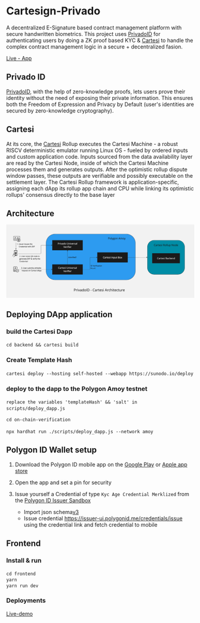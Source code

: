 # Cartesign-Privado

A decentralized E-Signature based contract management platform with secure handwritten biometrics.
This project uses [PrivadoID](https://docs.privado.id/docs/introduction/) for authenticating users by doing a ZK proof based KYC & [Cartesi](https://docs.cartesi.io/cartesi-rollups/1.3/) to handle the complex contract management logic in a secure + decentralized fasion.

[Live - App](https://cartesign-privado-frontend.vercel.app/)

## Privado ID

[PrivadoID](https://docs.privado.id/docs/introduction/), with the help of zero-knowledge proofs, lets users prove their identity without the need of exposing their private information. This ensures both the Freedom of Expression and Privacy by Default (user's identities are secured by zero-knowledge cryptography).

## Cartesi

At its core, the [Cartesi](https://docs.cartesi.io/cartesi-rollups/1.3/) Rollup executes the Cartesi Machine - a robust RISCV deterministic emulator running Linux OS - fueled by ordered inputs and custom application code. Inputs sourced from the data availability layer are read by the Cartesi Node, inside of which the Cartesi Machine processes them and generates outputs. After the optimistic rollup dispute window passes, these outputs are verifiable and possibly executable on the settlement layer.
The Cartesi Rollup framework is application-specific, assigning each dApp its rollup app chain and CPU while linking its optimistic rollups' consensus directly to the base layer

## Architecture

![alt text](cartesi-privado-updated.jpg)

## Deploying DApp application

### build the Cartesi Dapp

`cd backend && cartesi build`

### Create Template Hash

`cartesi deploy --hosting self-hosted --webapp https://sunodo.io/deploy`

### deploy to the dapp to the Polygon Amoy testnet

`replace the variables 'templateHash' && 'salt' in scripts/deploy_dapp.js`

```
cd on-chain-verification

npx hardhat run ./scripts/deploy_dapp.js --network amoy

```

## Polygon ID Wallet setup

1. Download the Polygon ID mobile app on the [Google Play](https://play.google.com/store/apps/details?id=com.polygonid.wallet) or [Apple app store](https://apps.apple.com/us/app/polygon-id/id1629870183)

2. Open the app and set a pin for security

3. Issue yourself a Credential of type `Kyc Age Credential Merklized` from the [Polygon ID Issuer Sandbox](https://issuer-ui.polygonid.me/)
   - Import json schema[v3](https://raw.githubusercontent.com/iden3/claim-schema-vocab/main/schemas/json/KYCAgeCredential-v3.json)
   - Issue credential https://issuer-ui.polygonid.me/credentials/issue using the credential link and fetch credential to mobile

## Frontend

### Install & run

```
cd frontend
yarn
yarn run dev
```

### Deployments

[Live-demo](https://cartesign-privado-frontend.vercel.app/)
